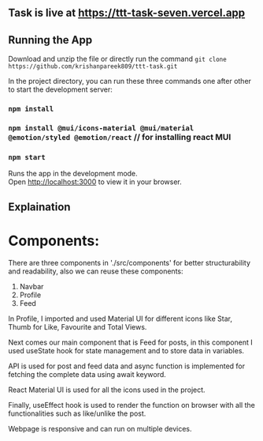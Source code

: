 ## Task is live at https://ttt-task-seven.vercel.app

## Running the App

Download and unzip the file or directly run the command `git clone https://github.com/krishanpareek809/ttt-task.git`

In the project directory, you can run these three commands one after other to start the development server:

### `npm install`

### `npm install @mui/icons-material @mui/material @emotion/styled @emotion/react`  // for installing react MUI

### `npm start`

Runs the app in the development mode.\
Open [http://localhost:3000](http://localhost:3000) to view it in your browser.

## Explaination

# Components: 

There are three components in './src/components' for better structurability and readability, also we can reuse these components:

1. Navbar
2. Profile
3. Feed

In Profile, I imported and used Material UI for different icons like Star, Thumb for Like, Favourite and Total Views.

Next comes our main component that is Feed for posts, in this component I used useState hook for state management and to store data in variables. 

API is used for post and feed data and async function is implemented for fetching the complete data using await keyword.

React Material UI is used for all the icons used in the project.

Finally, useEffect hook is used to render the function on browser with all the functionalities such as like/unlike the post.

Webpage is responsive and can run on multiple devices.
